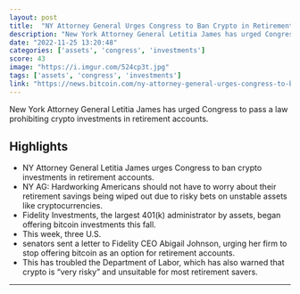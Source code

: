 ```yaml
---
layout: post
title:  "NY Attorney General Urges Congress to Ban Crypto in Retirement Accounts"
description: "New York Attorney General Letitia James has urged Congress to pass a law prohibiting crypto investments in retirement accounts."
date: "2022-11-25 13:20:48"
categories: ['assets', 'congress', 'investments']
score: 43
image: "https://i.imgur.com/524cp3t.jpg"
tags: ['assets', 'congress', 'investments']
link: "https://news.bitcoin.com/ny-attorney-general-urges-congress-to-ban-crypto-in-retirement-accounts/?utm_source=OneSignalPush&amp;utm_medium=notification&amp;utm_campaign=PushNotifications"
---
```


New York Attorney General Letitia James has urged Congress to pass a law prohibiting crypto investments in retirement accounts.

## Highlights

- NY Attorney General Letitia James urges Congress to ban crypto investments in retirement accounts.
- NY AG: Hardworking Americans should not have to worry about their retirement savings being wiped out due to risky bets on unstable assets like cryptocurrencies.
- Fidelity Investments, the largest 401(k) administrator by assets, began offering bitcoin investments this fall.
- This week, three U.S.
- senators sent a letter to Fidelity CEO Abigail Johnson, urging her firm to stop offering bitcoin as an option for retirement accounts.
- This has troubled the Department of Labor, which has also warned that crypto is “very risky” and unsuitable for most retirement savers.

---
